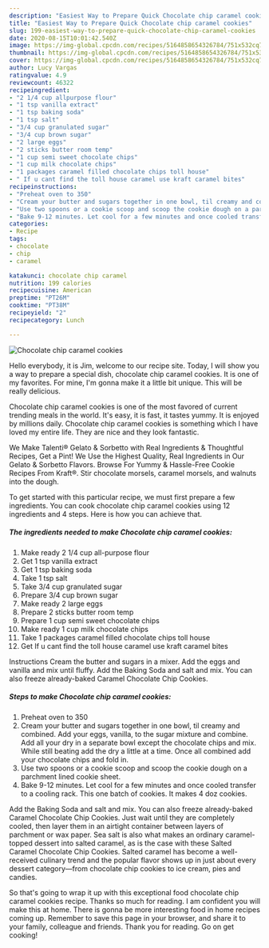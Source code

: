 ```yaml
---
description: "Easiest Way to Prepare Quick Chocolate chip caramel cookies"
title: "Easiest Way to Prepare Quick Chocolate chip caramel cookies"
slug: 199-easiest-way-to-prepare-quick-chocolate-chip-caramel-cookies
date: 2020-08-15T10:01:42.540Z
image: https://img-global.cpcdn.com/recipes/5164858654326784/751x532cq70/chocolate-chip-caramel-cookies-recipe-main-photo.jpg
thumbnail: https://img-global.cpcdn.com/recipes/5164858654326784/751x532cq70/chocolate-chip-caramel-cookies-recipe-main-photo.jpg
cover: https://img-global.cpcdn.com/recipes/5164858654326784/751x532cq70/chocolate-chip-caramel-cookies-recipe-main-photo.jpg
author: Lucy Vargas
ratingvalue: 4.9
reviewcount: 46322
recipeingredient:
- "2 1/4 cup allpurpose flour"
- "1 tsp vanilla extract"
- "1 tsp baking soda"
- "1 tsp salt"
- "3/4 cup granulated sugar"
- "3/4 cup brown sugar"
- "2 large eggs"
- "2 sticks butter room temp"
- "1 cup semi sweet chocolate chips"
- "1 cup milk chocolate chips"
- "1 packages caramel filled chocolate chips toll house"
- " If u cant find the toll house caramel use kraft caramel bites"
recipeinstructions:
- "Preheat oven to 350"
- "Cream your butter and sugars together in one bowl, til creamy and combined. Add your eggs, vanilla, to the sugar mixture and combine. Add all your dry in a separate bowl except the chocolate chips and mix. While still beating add the dry a little at a time. Once all combined add your chocolate chips and fold in."
- "Use two spoons or a cookie scoop and scoop the cookie dough on a parchment lined cookie sheet."
- "Bake 9-12 minutes. Let cool for a few minutes and once cooled transfer to a cooling rack. This one batch of cookies. It makes 4 doz cookies."
categories:
- Recipe
tags:
- chocolate
- chip
- caramel

katakunci: chocolate chip caramel 
nutrition: 199 calories
recipecuisine: American
preptime: "PT26M"
cooktime: "PT38M"
recipeyield: "2"
recipecategory: Lunch

---
```



![Chocolate chip caramel cookies](https://img-global.cpcdn.com/recipes/5164858654326784/751x532cq70/chocolate-chip-caramel-cookies-recipe-main-photo.jpg)

Hello everybody, it is Jim, welcome to our recipe site. Today, I will show you a way to prepare a special dish, chocolate chip caramel cookies. It is one of my favorites. For mine, I'm gonna make it a little bit unique. This will be really delicious.

Chocolate chip caramel cookies is one of the most favored of current trending meals in the world. It's easy, it is fast, it tastes yummy. It is enjoyed by millions daily. Chocolate chip caramel cookies is something which I have loved my entire life. They are nice and they look fantastic.

We Make Talenti® Gelato &amp; Sorbetto with Real Ingredients &amp; Thoughtful Recipes, Get a Pint! We Use the Highest Quality, Real Ingredients in Our Gelato &amp; Sorbetto Flavors. Browse For Yummy &amp; Hassle-Free Cookie Recipes From Kraft®. Stir chocolate morsels, caramel morsels, and walnuts into the dough.


To get started with this particular recipe, we must first prepare a few ingredients. You can cook chocolate chip caramel cookies using 12 ingredients and 4 steps. Here is how you can achieve that.

<!--inarticleads1-->

##### The ingredients needed to make Chocolate chip caramel cookies:

1. Make ready 2 1/4 cup all-purpose flour
1. Get 1 tsp vanilla extract
1. Get 1 tsp baking soda
1. Take 1 tsp salt
1. Take 3/4 cup granulated sugar
1. Prepare 3/4 cup brown sugar
1. Make ready 2 large eggs
1. Prepare 2 sticks butter room temp
1. Prepare 1 cup semi sweet chocolate chips
1. Make ready 1 cup milk chocolate chips
1. Take 1 packages caramel filled chocolate chips toll house
1. Get  If u cant find the toll house caramel use kraft caramel bites


Instructions Cream the butter and sugars in a mixer. Add the eggs and vanilla and mix until fluffy. Add the Baking Soda and salt and mix. You can also freeze already-baked Caramel Chocolate Chip Cookies. 

<!--inarticleads2-->

##### Steps to make Chocolate chip caramel cookies:

1. Preheat oven to 350
1. Cream your butter and sugars together in one bowl, til creamy and combined. Add your eggs, vanilla, to the sugar mixture and combine. Add all your dry in a separate bowl except the chocolate chips and mix. While still beating add the dry a little at a time. Once all combined add your chocolate chips and fold in.
1. Use two spoons or a cookie scoop and scoop the cookie dough on a parchment lined cookie sheet.
1. Bake 9-12 minutes. Let cool for a few minutes and once cooled transfer to a cooling rack. This one batch of cookies. It makes 4 doz cookies.


Add the Baking Soda and salt and mix. You can also freeze already-baked Caramel Chocolate Chip Cookies. Just wait until they are completely cooled, then layer them in an airtight container between layers of parchment or wax paper. Sea salt is also what makes an ordinary caramel-topped dessert into salted caramel, as is the case with these Salted Caramel Chocolate Chip Cookies. Salted caramel has become a well-received culinary trend and the popular flavor shows up in just about every dessert category—from chocolate chip cookies to ice cream, pies and candies. 

So that's going to wrap it up with this exceptional food chocolate chip caramel cookies recipe. Thanks so much for reading. I am confident you will make this at home. There is gonna be more interesting food in home recipes coming up. Remember to save this page in your browser, and share it to your family, colleague and friends. Thank you for reading. Go on get cooking!
